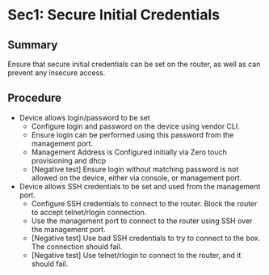# Sec1: Secure Initial Credentials

## Summary

Ensure that secure initial credentials can be set on the router, as well as can prevent any insecure access.

## Procedure

*   Device allows login/password to be set
    *   Configure login and password on the device using vendor CLI.
    *   Ensure login can be performed using this password from the management port.
    *   Management Address is Configured  initially via Zero touch provisioning and dhcp
    *   [Negative test] Ensure login without matching password is not allowed on the device, either via console, or management port.
*   Device allows SSH credentials to be set and used from the management port.
    *   Configure SSH credentials to connect to the router. Block the router to accept telnet/rlogin connection.
    *   Use the management port to connect to the router using SSH over the management port.
    *   [Negative test] Use bad SSH credentials to try to connect to the box. The connection should fail.
    *   [Negative test] Use telnet/rlogin to connect to the router, and it should fail.